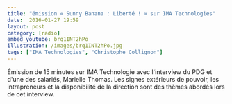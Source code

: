 ```yaml
---
title: "émission « Sunny Banana : Liberté ! » sur IMA Technologies"
date:  2016-01-27 19:59
layout: post
category: [radio]
embed_youtube: brq1INT2hPo
illustration: /images/brq1INT2hPo.jpg
tags: ["IMA Technologies", "Christophe Collignon"]
---
```




Émission de 15 minutes sur IMA Technologie avec l'interview du PDG et d'une des salariés, Marielle Thomas. Les signes extérieurs de pouvoir, les intrapreneurs et la disponibilité de la direction sont des thèmes abordés lors de cet interview.
